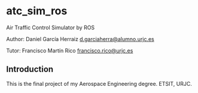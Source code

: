 atc_sim_ros
======

Air Traffic Control Simulator by ROS

Author: Daniel García Herraiz d.garciaherra@alumno.urjc.es

Tutor: Francisco Martín Rico francisco.rico@urjc.es

## Introduction

  This is the final project of my Aerospace Engineering degree. ETSIT, URJC.
